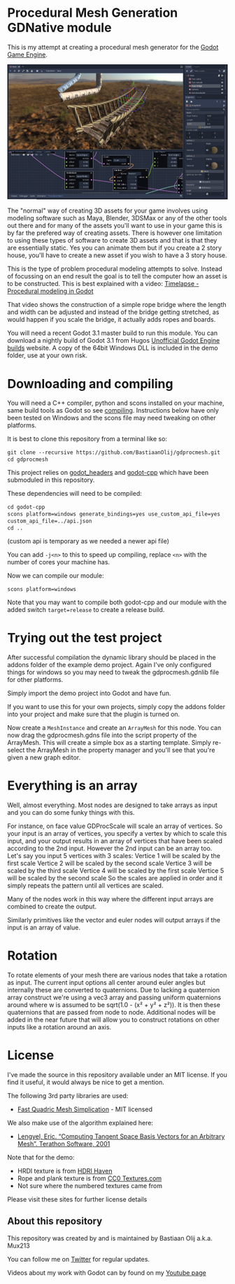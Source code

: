 Procedural Mesh Generation GDNative module
==========================================

This is my attempt at creating a procedural mesh generator for the [Godot Game Engine](https://godotengine.org/).

![example](https://github.com/BastiaanOlij/gdprocmesh/raw/master/example.png) 

The "normal" way of creating 3D assets for your game involves using modeling software such as Maya, Blender, 3DSMax or any of the other tools out there and for many of the assets you'll want to use in your game this is by far the prefered way of creating assets. There is however one limitation to using these types of software to create 3D assets and that is that they are essentially static. Yes you can animate them but if you create a 2 story house, you'll have to create a new asset if you wish to have a 3 story house.

This is the type of problem procedural modeling attempts to solve. Instead of focussing on an end result the goal is to tell the computer how an asset is to be constructed. 
This is best explained with a video:
[Timelapse - Procedural modeling in Godot](https://youtu.be/X574IIBgOko)

That video shows the construction of a simple rope bridge where the length and width can be adjusted and instead of the bridge getting stretched, as would happen if you scale the bridge, it actually adds ropes and boards.

You will need a recent Godot 3.1 master build to run this module.
You can download a nightly build of Godot 3.1 from Hugos [Unofficial Godot Engine builds](https://hugo.pro/projects/godot-builds/) website.
A copy of the 64bit Windows DLL is included in the demo folder, use at your own risk.

Downloading and compiling
=========================
You will need a C++ compiler, python and scons installed on your machine, same build tools as Godot so see [compiling](http://docs.godotengine.org/en/latest/development/compiling/index.html).
Instructions below have only been tested on Windows and the scons file may need tweaking on other platforms.

It is best to clone this repository from a terminal like so:
```
git clone --recursive https://github.com/BastiaanOlij/gdprocmesh.git
cd gdprocmesh
```

This project relies on [godot_headers](https://github.com/GodotNativeTools/godot_headers) and [godot-cpp](https://github.com/GodotNativeTools/godot-cpp) which have been submoduled in this repository.

These dependencies will need to be compiled:
```
cd godot-cpp
scons platform=windows generate_bindings=yes use_custom_api_file=yes custom_api_file=../api.json
cd ..
```
(custom api is temporary as we needed a newer api file)

You can add ```-j<n>``` to this to speed up compiling, replace ```<n>``` with the number of cores your machine has.

Now we can compile our module:
```
scons platform=windows
```

Note that you may want to compile both godot-cpp and our module with the added switch ```target=release``` to create a release build.

Trying out the test project
===========================
After successful compilation the dynamic library should be placed in the addons folder of the example demo project. Again I've only configured things for windows so you may need to tweak the gdprocmesh.gdnlib file for other platforms.

Simply import the demo project into Godot and have fun.

If you want to use this for your own projects, simply copy the addons folder into your project and make sure that the plugin is turned on.

Now create a ```MeshInstance``` and create an ```ArrayMesh``` for this node. You can now drag the gdprocmesh.gdns file into the script property of the ArrayMesh. This will create a simple box as a starting template.
Simply re-select the ArrayMesh in the property manager and you'll see that you're given a new graph editor.

Everything is an array
======================
Well, almost everything. Most nodes are designed to take arrays as input and you can do some funky things with this. 

For instance, on face value GDProcScale will scale an array of vertices. So your input is an array of vertices, you specify a vertex by which to scale this input, and your output results in an array of vertices that have been scaled according to the 2nd input.
However the 2nd input can be an array too. Let's say you input 5 vertices with 3 scales:
Vertice 1 will be scaled by the first scale
Vertice 2 will be scaled by the second scale
Vertice 3 will be scaled by the third scale
Vertice 4 will be scaled by the first scale
Vertice 5 will be scaled by the second scale
So the scales are applied in order and it simply repeats the pattern until all vertices are scaled.

Many of the nodes work in this way where the different input arrays are combined to create the output. 

Similarly primitives like the vector and euler nodes will output arrays if the input is an array of value.

Rotation
========
To rotate elements of your mesh there are various nodes that take a rotation as input. The current input options all center around euler angles but internally these are converted to quaternions.
Due to lacking a quaternion array construct we're using a vec3 array and passing uniform quaternions around where w is assumed to be sqrt(1.0 - (x² + y² + z²)).
It is then these quaternions that are passed from node to node.
Additional nodes will be added in the near future that will allow you to construct rotations on other inputs like a rotation around an axis.

License
=======
I've made the source in this repository available under an MIT license. If you find it useful, it would always be nice to get a mention.

The following 3rd party libraries are used:

* [Fast Quadric Mesh Simplication](https://github.com/sp4cerat/Fast-Quadric-Mesh-Simplification) - MIT licensed

We also make use of the algorithm explained here:

* [Lengyel, Eric. “Computing Tangent Space Basis Vectors for an Arbitrary Mesh”. Terathon Software, 2001](http://www.terathon.com/code/tangent.html)

Note that for the demo:

* HRDI texture is from [HDRI Haven](https://hdrihaven.com)
* Rope and plank texture is from [CC0 Textures.com](https://cc0textures.com)
* Not sure where the numbered textures came from

Please visit these sites for further license details

About this repository
---------------------
This repository was created by and is maintained by Bastiaan Olij a.k.a. Mux213

You can follow me on [Twitter](https://twitter.com/mux213) for regular updates.

Videos about my work with Godot can by found on my [Youtube page](https://www.youtube.com/channel/UCrbLJYzJjDf2p-vJC011lYw)
